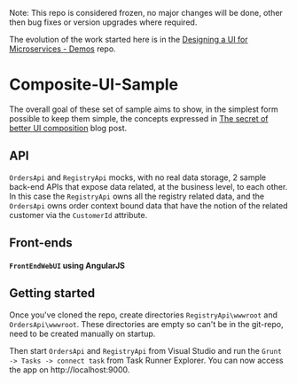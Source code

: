Note: This repo is considered frozen, no major changes will be done, other then bug fixes or version upgrades where required.

The evolution of the work started here is in the [Designing a UI for Microservices - Demos](https://github.com/mauroservienti/designing-a-ui-for-microservices-demos/) repo.

# Composite-UI-Sample

The overall goal of these set of sample aims to show, in the simplest form possible to keep them simple, the concepts expressed in [The secret of better UI composition](http://particular.net/blog/secret-of-better-ui-composition) blog post.

## API

`OrdersApi` and `RegistryApi` mocks, with no real data storage, 2 sample back-end APIs that expose data related, at the business level, to each other. In this case the `RegistryApi` owns all the registry related data, and the `OrdersApi` owns order context bound data that have the notion of the related customer via the `CustomerId` attribute.

## Front-ends

#### `FrontEndWebUI` using AngularJS

## Getting started

Once you've cloned the repo, create directories `RegistryApi\wwwroot` and `OrdersApi\wwwroot`. These directories are empty so can't be in the git-repo, need to be created manually on startup.

Then start `OrdersApi` and `RegistryApi` from Visual Studio and run the `Grunt -> Tasks -> connect task` from Task Runner Explorer. You can now access the app on http://localhost:9000.
